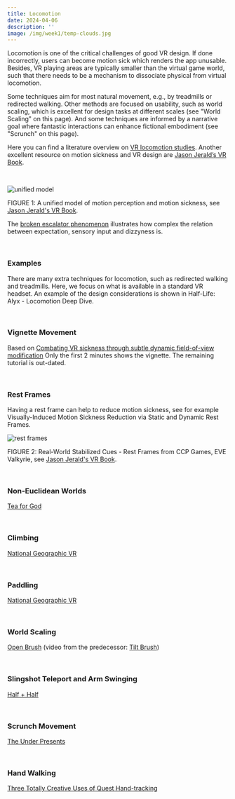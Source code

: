 ```yaml
---
title: Locomotion
date: 2024-04-06
description: ''
image: /img/week1/temp-clouds.jpg
---
```


<script>
import VideoEmbed from '$lib/VideoEmbed.svelte'
import VideoPlayer from '$lib/VideoPlayer.svelte'
</script>

Locomotion is one of the critical challenges of good VR design. If done incorrectly, users can become motion sick which renders the app unusable. Besides, VR playing areas are typically smaller than the virtual game world, such that there needs to be a mechanism to dissociate physical from virtual locomotion.

Some techniques aim for most natural movement, e.g., by treadmills or redirected walking. Other methods are focused on usability, such as world scaling, which is excellent for design tasks at different scales (see "World Scaling" on this page). And some techniques are informed by a narrative goal where fantastic interactions can enhance fictional embodiment (see "Scrunch" on this page).

Here you can find a literature overview on [VR locomotion studies](https://www.mdpi.com/2414-4088/1/4/24). Another excellent resource on motion sickness and VR design are [Jason Jerald’s VR Book](https://thevrbook.net/).

&nbsp;

![unified model](/img/week4/UnifiedModel.png)

FIGURE 1: A unified model of motion perception and motion sickness, see [Jason Jerald's VR Book](https://thevrbook.net/).

The [broken escalator phenomenon](https://en.wikipedia.org/wiki/Broken_escalator_phenomenon) illustrates how complex the relation between expectation, sensory input and dizzyness is.

&nbsp;

### Examples

There are many extra techniques for locomotion, such as redirected walking and treadmills. Here, we focus on what is available in a standard VR headset. An example of the design considerations is shown in Half-Life: Alyx - Locomotion Deep Dive.

<VideoEmbed youtube="TX58AbJq-xo"></VideoEmbed>

&nbsp;

### Vignette Movement

Based on [Combating VR sickness through subtle dynamic field-of-view modification](https://ieeexplore.ieee.org/document/7460053) Only the first 2 minutes shows the vignette. The remaining tutorial is out-dated.

<VideoEmbed youtube="HZf2dp_sn-8"></VideoEmbed>

&nbsp;

### Rest Frames

Having a rest frame can help to reduce motion sickness, see for example Visually-Induced Motion Sickness Reduction via Static and Dynamic Rest Frames.

![rest frames](/img/week4/RestFrames.png)

FIGURE 2: Real-World Stabilized Cues - Rest Frames from CCP Games, EVE Valkyrie, see [Jason Jerald's VR Book](https://thevrbook.net/).

&nbsp;

### Non-Euclidean Worlds

[Tea for God](https://www.meta.com/en-gb/experiences/tea-for-god-demo/3762343440541585)

<VideoEmbed youtube="PtnydnvOwGw"></VideoEmbed>

&nbsp;

### Climbing

[National Geographic VR](https://www.meta.com/en-gb/experiences/national-geographic-explore-vr/2046607608728563/)

<VideoPlayer videoUrl="https://www.dropbox.com/scl/fi/388of3qs0xknbom0syzvx/com.forcefieldxr.explorevr-20201124-093540.mp4?rlkey=fn67jpwas8ulbgrxf0b2qxemq&dl=0&raw=1#t=30"></VideoPlayer>

&nbsp;

### Paddling

[National Geographic VR](https://www.meta.com/en-gb/experiences/national-geographic-explore-vr/2046607608728563/)

<VideoPlayer videoUrl="https://www.dropbox.com/scl/fi/k71pmgw643z3m8sqw7qtg/com.forcefieldxr.explorevr-20201124-094342.mp4?rlkey=hmzo5o7fo3nbl1tej8lzyb67k&dl=0&raw=1#t=60"></VideoPlayer>

&nbsp;

### World Scaling

[Open Brush](https://www.meta.com/en-gb/experiences/open-brush-3d-painting/3600360710032222/) (video from the predecessor: [Tilt Brush](https://www.meta.com/en-gb/experiences/tilt-brush/2322529091093901/))

<VideoPlayer videoUrl="https://www.dropbox.com/scl/fi/jvouyleteqxhui1ya5sak/com.google.tiltbrush-20201124-095135.mp4?rlkey=bg4yjyrfqe7ngwcodtxv27tji&dl=0&raw=1#t=30"></VideoPlayer>

&nbsp;

### Slingshot Teleport and Arm Swinging

[Half + Half](https://www.meta.com/en-gb/experiences/half-half/2035353573194060/)

<VideoPlayer videoUrl="https://www.dropbox.com/scl/fi/onydv8he1enho62x5jvt0/com.normalvr.halfandhalf-20201124-092912.mp4?rlkey=xbzd0br9e7owi8ndlrkftndkl&dl=0&raw=1#t=180"></VideoPlayer>

&nbsp;

### Scrunch Movement

[The Under Presents](https://www.meta.com/en-gb/experiences/the-under-presents/1917371471713228/)

<VideoPlayer videoUrl="https://www.dropbox.com/scl/fi/td8gopjmk1z5p9apqho9c/com.TenderClaws.TheUnderPresents.Quest-20201124-094643.mp4?rlkey=x3nb5grakawhf7s8czaqoaxu3&dl=0&raw=1#t=150"></VideoPlayer>

&nbsp;

### Hand Walking

[Three Totally Creative Uses of Quest Hand-tracking](https://www.roadtovr.com/creative-uses-oculus-quest-hand-tracking-daniel-beauchamp/)

<VideoPlayer videoUrl="https://www.dropbox.com/scl/fi/cfb4yz11ydnt8rv1uzpbn/ShadyBronzeInvisiblerail.mp4?rlkey=zak4bm4wt2rre3z5s40p39g3n&dl=0&raw=1"></VideoPlayer>
